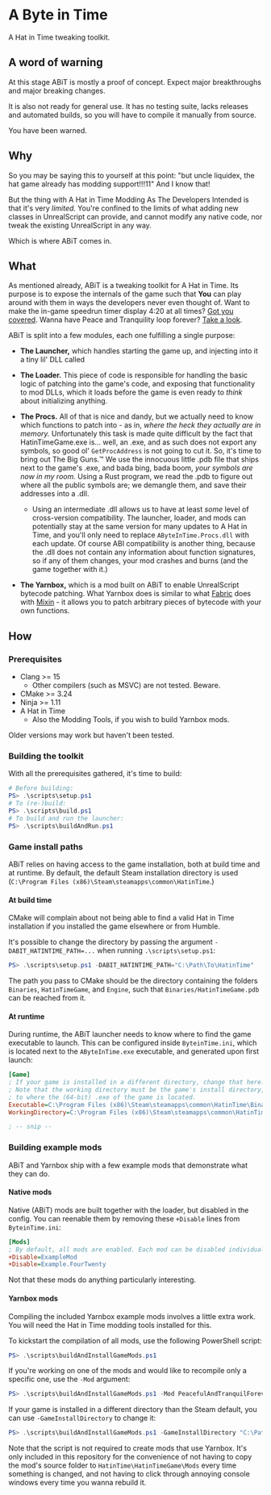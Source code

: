 # A Byte in Time

A Hat in Time tweaking toolkit.

## A word of warning

At this stage ABiT is mostly a proof of concept. Expect major breakthroughs and major breaking
changes.

It is also not ready for general use. It has no testing suite, lacks releases and automated builds,
so you will have to compile it manually from source.

You have been warned.

## Why

So you may be saying this to yourself at this point: "but uncle liquidex, the hat game already has
modding support!!!11" And I know that!

But the thing with A Hat in Time Modding As The Developers Intended is that it's very *limited.*
You're confined to the limits of what adding new classes in UnrealScript can provide, and cannot
modify any native code, nor tweak the existing UnrealScript in any way.

Which is where ABiT comes in.

## What

As mentioned already, ABiT is a tweaking toolkit for A Hat in Time. Its purpose is to expose the
internals of the game such that **You** can play around with them in ways the developers never even
thought of. Want to make the in-game speedrun timer display 4:20 at all times?
[Got you covered](src/mods/example_fourtwenty/). Wanna have Peace and Tranquility loop forever?
[Take a look](src/gamemods/PeacefulAndTranquilForever/).

ABiT is split into a few modules, each one fulfilling a single purpose:

- **The Launcher,** which handles starting the game up, and injecting into it a tiny lil' DLL called
- **The Loader.** This piece of code is responsible for handling the basic logic of patching into
  the game's code, and exposing that functionality to mod DLLs, which it loads before the game is
  even ready to *think* about initializing anything.
- **The Procs.** All of that is nice and dandy, but we actually need to know which functions to
  patch into - as in, *where the heck they actually are in memory.* Unfortunately this task is made
  quite difficult by the fact that HatinTimeGame.exe is... well, an .exe, and as such does not
  export any symbols, so good ol' `GetProcAddress` is not going to cut it.
  So, it's time to bring out The Big Guns.™ We use the innocuous little .pdb file that
  ships next to the game's .exe, and bada bing, bada boom, *your symbols are now in my room.*
  Using a Rust program, we read the .pdb to figure out where all the public symbols are; we demangle
  them, and save their addresses into a .dll.
  - Using an intermediate .dll allows us to have at least *some* level of cross-version
    compatibility. The launcher, loader, and mods can potentially stay at the same version for many
    updates to A Hat in Time, and you'll only need to replace `AByteInTime.Procs.dll` with each
    update. Of course ABI compatibility is another thing, because the .dll does not contain any
    information about function signatures, so if any of them changes, your mod crashes and burns
    (and the game together with it.)
- **The Yarnbox,** which is a mod built on ABiT to enable UnrealScript bytecode patching.
  What Yarnbox does is similar to what [Fabric] does with [Mixin] - it allows you to patch arbitrary
  pieces of bytecode with your own functions.

  [Fabric]: https://fabricmc.net/
  [Mixin]: https://github.com/SpongePowered/Mixin

## How

### Prerequisites

- Clang >= 15
  - Other compilers (such as MSVC) are not tested. Beware.
- CMake >= 3.24
- Ninja >= 1.11
- A Hat in Time
  - Also the Modding Tools, if you wish to build Yarnbox mods.

Older versions may work but haven't been tested.

### Building the toolkit

With all the prerequisites gathered, it's time to build:

```powershell
# Before building:
PS> .\scripts\setup.ps1
# To (re-)build:
PS> .\scripts\build.ps1
# To build and run the launcher:
PS> .\scripts\buildAndRun.ps1
```

### Game install paths

ABiT relies on having access to the game installation, both at build time and at runtime.
By default, the default Steam installation directory is used (`C:\Program Files (x86)\Steam\steamapps\common\HatinTime`.)

#### At build time

CMake will complain about not being able to find a valid Hat in Time installation if you installed
the game elsewhere or from Humble.

It's possible to change the directory by passing the argument `-DABIT_HATINTIME_PATH=...` when
running `.\scripts\setup.ps1`:

```powershell
PS> .\scripts\setup.ps1 -DABIT_HATINTIME_PATH="C:\Path\To\HatinTime"
```

The path you pass to CMake should be the directory containing the folders `Binaries`,
`HatinTimeGame`, and `Engine`, such that `Binaries/HatinTimeGame.pdb` can be reached from it.

#### At runtime

During runtime, the ABiT launcher needs to know where to find the game executable to launch.
This can be configured inside `ByteinTime.ini`, which is located next to the `AByteInTime.exe`
executable, and generated upon first launch:

```ini
[Game]
; If your game is installed in a different directory, change that here.
; Note that the working directory must be the game's install directory, while Executable must point
; to where the (64-bit) .exe of the game is located.
Executable=C:\Program Files (x86)\Steam\steamapps\common\HatinTime\Binaries\Win64\HatinTimeGame.exe
WorkingDirectory=C:\Program Files (x86)\Steam\steamapps\common\HatinTime

; -- snip --
```

### Building example mods

ABiT and Yarnbox ship with a few example mods that demonstrate what they can do.

#### Native mods

Native (ABiT) mods are built together with the loader, but disabled in the config. You can reenable
them by removing these `+Disable` lines from `ByteinTime.ini`:

```ini
[Mods]
; By default, all mods are enabled. Each mod can be disabled individually by using +Disable.
+Disable=ExampleMod
+Disable=Example.FourTwenty
```

Not that these mods do anything particularly interesting.

#### Yarnbox mods

Compiling the included Yarnbox example mods involves a little extra work. You will need the
Hat in Time modding tools installed for this.

To kickstart the compilation of all mods, use the following PowerShell script:

```powershell
PS> .\scripts\buildAndInstallGameMods.ps1
```

If you're working on one of the mods and would like to recompile only a specific one, use the `-Mod`
argument:

```powershell
PS> .\scripts\buildAndInstallGameMods.ps1 -Mod PeacefulAndTranquilForever
```

If your game is installed in a different directory than the Steam default, you can use
`-GameInstallDirectory` to change it:

```powershell
PS> .\scripts\buildAndInstallGameMods.ps1 -GameInstallDirectory "C:\Path\To\HatinTime"
```

Note that the script is not required to create mods that use Yarnbox. It's only included in this
repository for the convenience of not having to copy the mod's source folder to
`HatinTime\HatinTimeGame\Mods` every time something is changed, and not having to click through
annoying console windows every time you wanna rebuild it.
